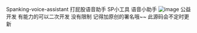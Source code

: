 Spanking-voice-assistant
打屁股语音助手
SP小工具  语音小助手
![image](https://github.com/user-attachments/assets/3e715380-87b3-4363-9789-8efc7870f0a0)
公益开发 有能力的可以二次开发 没有限制 记得加原创的署名哦~~
此源码会不定时更新
